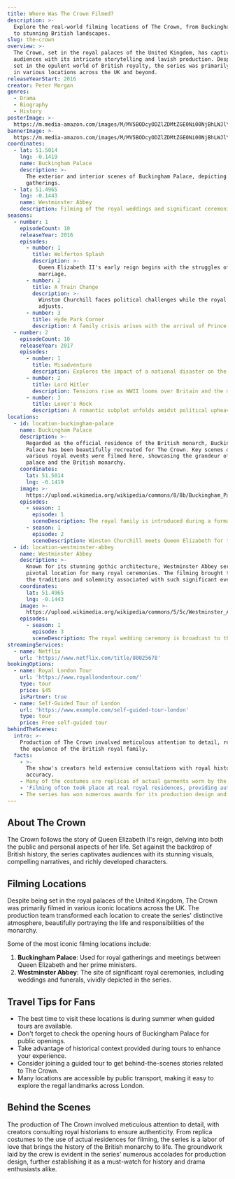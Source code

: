 ```yaml
---
title: Where Was The Crown Filmed?
description: >-
  Explore the real-world filming locations of The Crown, from Buckingham Palace
  to stunning British landscapes.
slug: the-crown
overview: >-
  The Crown, set in the royal palaces of the United Kingdom, has captivated
  audiences with its intricate storytelling and lavish production. Despite being
  set in the opulent world of British royalty, the series was primarily filmed
  in various locations across the UK and beyond.
releaseYearStart: 2016
creator: Peter Morgan
genres:
  - Drama
  - Biography
  - History
posterImage: >-
  https://m.media-amazon.com/images/M/MV5BODcyODZlZDMtZGE0Ni00NjBhLWJlYTAtZDdlNWY3MzkwMGVhXkEyXkFqcGc@._V1_SX300.jpg
bannerImage: >-
  https://m.media-amazon.com/images/M/MV5BODcyODZlZDMtZGE0Ni00NjBhLWJlYTAtZDdlNWY3MzkwMGVhXkEyXkFqcGc@._V1_SX300.jpg
coordinates:
  - lat: 51.5014
    lng: -0.1419
    name: Buckingham Palace
    description: >-
      The exterior and interior scenes of Buckingham Palace, depicting royal
      gatherings.
  - lat: 51.4965
    lng: -0.1443
    name: Westminster Abbey
    description: Filming of the royal weddings and significant ceremonies took place here.
seasons:
  - number: 1
    episodeCount: 10
    releaseYear: 2016
    episodes:
      - number: 1
        title: Wolferton Splash
        description: >-
          Queen Elizabeth II's early reign begins with the struggles of her
          marriage.
      - number: 2
        title: A Train Change
        description: >-
          Winston Churchill faces political challenges while the royal family
          adjusts.
      - number: 3
        title: Hyde Park Corner
        description: A family crisis arises with the arrival of Prince Philip's mother.
  - number: 2
    episodeCount: 10
    releaseYear: 2017
    episodes:
      - number: 1
        title: Misadventure
        description: Explores the impact of a national disaster on the royal family.
      - number: 2
        title: Lord Hitler
        description: Tensions rise as WWII looms over Britain and the monarchy.
      - number: 3
        title: Lover's Rock
        description: A romantic subplot unfolds amidst political upheaval in Britain.
locations:
  - id: location-buckingham-palace
    name: Buckingham Palace
    description: >-
      Regarded as the official residence of the British monarch, Buckingham
      Palace has been beautifully recreated for The Crown. Key scenes depicting
      various royal events were filmed here, showcasing the grandeur of the
      palace and the British monarchy.
    coordinates:
      lat: 51.5014
      lng: -0.1419
    image: >-
      https://upload.wikimedia.org/wikipedia/commons/8/8b/Buckingham_Palace%2C_London%2C_United_Kingdom_-_2016.jpg
    episodes:
      - season: 1
        episode: 1
        sceneDescription: The royal family is introduced during a formal gathering.
      - season: 1
        episode: 2
        sceneDescription: Winston Churchill meets Queen Elizabeth for the first time.
  - id: location-westminster-abbey
    name: Westminster Abbey
    description: >-
      Known for its stunning gothic architecture, Westminster Abbey served as a
      pivotal location for many royal ceremonies. The filming brought to life
      the traditions and solemnity associated with such significant events.
    coordinates:
      lat: 51.4965
      lng: -0.1443
    image: >-
      https://upload.wikimedia.org/wikipedia/commons/5/5c/Westminster_Abbey%2C_London%2C_United_Kingdom_%28cropped%29.jpg
    episodes:
      - season: 1
        episode: 3
        sceneDescription: The royal wedding ceremony is broadcast to the nation.
streamingServices:
  - name: Netflix
    url: 'https://www.netflix.com/title/80025678'
bookingOptions:
  - name: Royal London Tour
    url: 'https://www.royallondontour.com/'
    type: tour
    price: $45
    isPartner: true
  - name: Self-Guided Tour of London
    url: 'https://www.example.com/self-guided-tour-london'
    type: tour
    price: Free self-guided tour
behindTheScenes:
  intro: >-
    Production of The Crown involved meticulous attention to detail, recreating
    the opulence of the British royal family.
  facts:
    - >-
      The show's creators held extensive consultations with royal historians for
      accuracy.
    - Many of the costumes are replicas of actual garments worn by the royals.
    - 'Filming often took place at real royal residences, providing authenticity.'
    - The series has won numerous awards for its production design and writing.
---
```


## About The Crown

The Crown follows the story of Queen Elizabeth II's reign, delving into both the public and personal aspects of her life. Set against the backdrop of British history, the series captivates audiences with its stunning visuals, compelling narratives, and richly developed characters.

## Filming Locations

Despite being set in the royal palaces of the United Kingdom, The Crown was primarily filmed in various iconic locations across the UK. The production team transformed each location to create the series' distinctive atmosphere, beautifully portraying the life and responsibilities of the monarchy.

Some of the most iconic filming locations include:

1. **Buckingham Palace**: Used for royal gatherings and meetings between Queen Elizabeth and her prime ministers.
2. **Westminster Abbey**: The site of significant royal ceremonies, including weddings and funerals, vividly depicted in the series.

## Travel Tips for Fans

- The best time to visit these locations is during summer when guided tours are available.
- Don't forget to check the opening hours of Buckingham Palace for public openings.
- Take advantage of historical context provided during tours to enhance your experience.
- Consider joining a guided tour to get behind-the-scenes stories related to The Crown.
- Many locations are accessible by public transport, making it easy to explore the regal landmarks across London.

## Behind the Scenes

The production of The Crown involved meticulous attention to detail, with creators consulting royal historians to ensure authenticity. From replica costumes to the use of actual residences for filming, the series is a labor of love that brings the history of the British monarchy to life. The groundwork laid by the crew is evident in the series' numerous accolades for production design, further establishing it as a must-watch for history and drama enthusiasts alike.
